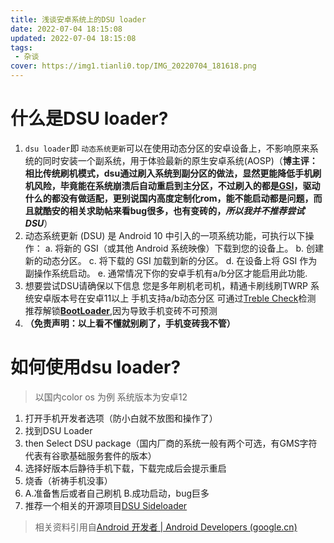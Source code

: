 ```yaml
---
title: 浅谈安卓系统上的DSU loader
date: 2022-07-04 18:15:08
updated: 2022-07-04 18:15:08
tags:
 - 杂谈
cover: https://img1.tianli0.top/IMG_20220704_181618.png
---
```

# 什么是DSU loader?

1. `dsu loader`即 `动态系统更新`可以在使用动态分区的安卓设备上，不影响原来系统的同时安装一个副系统，用于体验最新的原生安卓系统(AOSP)（**博主评：相比传统刷机模式，dsu通过刷入系统到副分区的做法，显然更能降低手机刷机风险，毕竟能在系统崩溃后自动重启到主分区，不过刷入的都是[GSI](https://blog.csdn.net/weixin_39839478/article/details/111232514 "什么是GSI？")，驱动什么的都没有做适配，更别说国内高度定制化rom，能不能启动都是问题，而且就酷安的相关求助帖来看bug很多，也有变砖的，*所以我并不推荐尝试DSU***）
2. 动态系统更新 (DSU) 是 Android 10 中引入的一项系统功能，可执行以下操作：
   a. 将新的 GSI（或其他 Android 系统映像）下载到您的设备上。
   b. 创建新的动态分区。
   c. 将下载的 GSI 加载到新的分区。
   d. 在设备上将 GSI 作为副操作系统启动。
   e. 通常情况下你的安卓手机有a/b分区才能启用此功能.
3. 想要尝试DSU请确保以下信息
   您是多年刷机老司机，精通卡刷线刷TWRP
   系统安卓版本号在安卓11以上
   手机支持a/b动态分区 可通过[Treble Check](https://play.google.com/store/apps/details?id=com.kevintresuelo.treble)检测
   推荐解锁[**BootLoader**](https://baike.baidu.com/item/Bootloader/8733520),因为导致手机变砖不可预测
4. **（免责声明：以上看不懂就别刷了，手机变砖我不管）**

# 如何使用dsu loader?

> 以国内color os 为例 系统版本为安卓12

1. 打开手机开发者选项（防小白就不放图和操作了）
2. 找到DSU Loader
3. then Select DSU package（国内厂商的系统一般有两个可选，有GMS字符代表有谷歌基础服务套件的版本）
4. 选择好版本后静待手机下载，下载完成后会提示重启
5. 烧香（祈祷手机没事）
6. A.准备售后或者自己刷机 B.成功启动，bug巨多
7. 推荐一个相关的开源项目[DSU Sideloader](https://github.com/VegaBobo/DSU-Sideloader)


> 相关资料引用自[Android 开发者  |  Android Developers (google.cn)](https://developer.android.google.cn/?hl=zh-cn)
